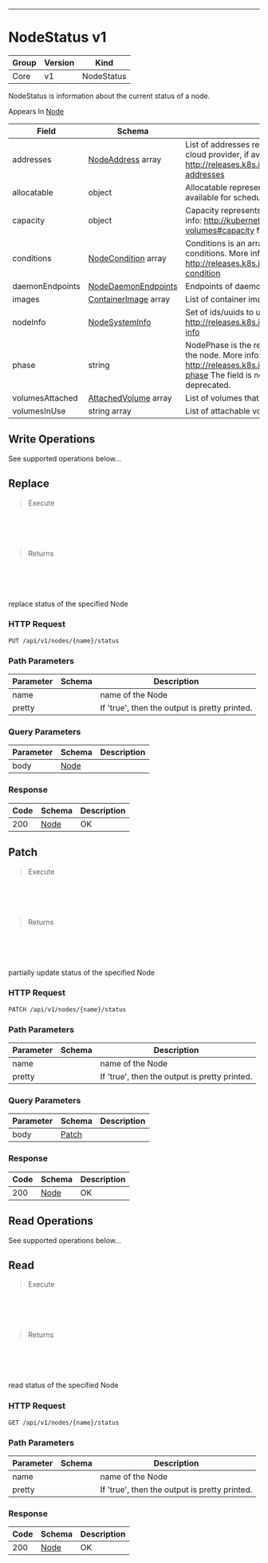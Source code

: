 

-----------
# NodeStatus v1



Group        | Version     | Kind
------------ | ---------- | -----------
Core | v1 | NodeStatus







NodeStatus is information about the current status of a node.

<aside class="notice">
Appears In <a href="#node-v1">Node</a> </aside>

Field        | Schema     | Description
------------ | ---------- | -----------
addresses | [NodeAddress](#nodeaddress-v1) array | List of addresses reachable to the node. Queried from cloud provider, if available. More info: http://releases.k8s.io/HEAD/docs/admin/node.md#node-addresses
allocatable | object | Allocatable represents the resources of a node that are available for scheduling. Defaults to Capacity.
capacity | object | Capacity represents the total resources of a node. More info: http://kubernetes.io/docs/user-guide/persistent-volumes#capacity for more details.
conditions | [NodeCondition](#nodecondition-v1) array | Conditions is an array of current observed node conditions. More info: http://releases.k8s.io/HEAD/docs/admin/node.md#node-condition
daemonEndpoints | [NodeDaemonEndpoints](#nodedaemonendpoints-v1) | Endpoints of daemons running on the Node.
images | [ContainerImage](#containerimage-v1) array | List of container images on this node
nodeInfo | [NodeSystemInfo](#nodesysteminfo-v1) | Set of ids/uuids to uniquely identify the node. More info: http://releases.k8s.io/HEAD/docs/admin/node.md#node-info
phase | string | NodePhase is the recently observed lifecycle phase of the node. More info: http://releases.k8s.io/HEAD/docs/admin/node.md#node-phase The field is never populated, and now is deprecated.
volumesAttached | [AttachedVolume](#attachedvolume-v1) array | List of volumes that are attached to the node.
volumesInUse | string array | List of attachable volumes in use (mounted) by the node.





## <strong>Write Operations</strong>

See supported operations below...

## Replace

> Execute

```shell



```



```yaml



```

> Returns

```shell



```


```yaml



```



replace status of the specified Node

### HTTP Request

`PUT /api/v1/nodes/{name}/status`

### Path Parameters

Parameter    | Schema     | Description
------------ | ---------- | -----------
name |  | name of the Node
pretty |  | If 'true', then the output is pretty printed.

### Query Parameters

Parameter    | Schema     | Description
------------ | ---------- | -----------
body | [Node](#node-v1) | 

### Response

Code         | Schema     | Description
------------ | ---------- | -----------
200 | [Node](#node-v1) | OK


## Patch

> Execute

```shell



```



```yaml



```

> Returns

```shell



```


```yaml



```



partially update status of the specified Node

### HTTP Request

`PATCH /api/v1/nodes/{name}/status`

### Path Parameters

Parameter    | Schema     | Description
------------ | ---------- | -----------
name |  | name of the Node
pretty |  | If 'true', then the output is pretty printed.

### Query Parameters

Parameter    | Schema     | Description
------------ | ---------- | -----------
body | [Patch](#patch-unversioned) | 

### Response

Code         | Schema     | Description
------------ | ---------- | -----------
200 | [Node](#node-v1) | OK



## <strong>Read Operations</strong>

See supported operations below...

## Read

> Execute

```shell



```



```yaml



```

> Returns

```shell



```


```yaml



```



read status of the specified Node

### HTTP Request

`GET /api/v1/nodes/{name}/status`

### Path Parameters

Parameter    | Schema     | Description
------------ | ---------- | -----------
name |  | name of the Node
pretty |  | If 'true', then the output is pretty printed.


### Response

Code         | Schema     | Description
------------ | ---------- | -----------
200 | [Node](#node-v1) | OK




